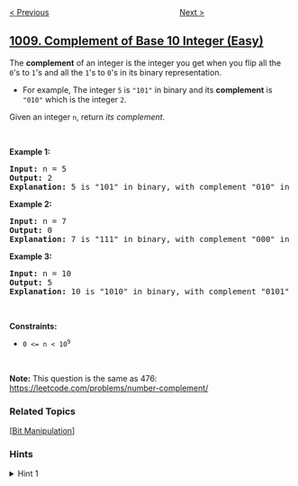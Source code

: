 <!--|This file generated by command(leetcode description); DO NOT EDIT.    |-->
<!--+----------------------------------------------------------------------+-->
<!--|@author    awesee <openset.wang@gmail.com>                           |-->
<!--|@link      https://github.com/awesee                                 |-->
<!--|@home      https://github.com/awesee/leetcode                        |-->
<!--+----------------------------------------------------------------------+-->

[< Previous](../construct-binary-search-tree-from-preorder-traversal "Construct Binary Search Tree from Preorder Traversal")
　　　　　　　　　　　　　　　　
[Next >](../pairs-of-songs-with-total-durations-divisible-by-60 "Pairs of Songs With Total Durations Divisible by 60")

## [1009. Complement of Base 10 Integer (Easy)](https://leetcode.com/problems/complement-of-base-10-integer "十进制整数的反码")

<p>The <strong>complement</strong> of an integer is the integer you get when you flip all the <code>0</code>&#39;s to <code>1</code>&#39;s and all the <code>1</code>&#39;s to <code>0</code>&#39;s in its binary representation.</p>

<ul>
	<li>For example, The integer <code>5</code> is <code>&quot;101&quot;</code> in binary and its <strong>complement</strong> is <code>&quot;010&quot;</code> which is the integer <code>2</code>.</li>
</ul>

<p>Given an integer <code>n</code>, return <em>its complement</em>.</p>

<p>&nbsp;</p>
<p><strong>Example 1:</strong></p>

<pre>
<strong>Input:</strong> n = 5
<strong>Output:</strong> 2
<strong>Explanation:</strong> 5 is &quot;101&quot; in binary, with complement &quot;010&quot; in binary, which is 2 in base-10.
</pre>

<p><strong>Example 2:</strong></p>

<pre>
<strong>Input:</strong> n = 7
<strong>Output:</strong> 0
<strong>Explanation:</strong> 7 is &quot;111&quot; in binary, with complement &quot;000&quot; in binary, which is 0 in base-10.
</pre>

<p><strong>Example 3:</strong></p>

<pre>
<strong>Input:</strong> n = 10
<strong>Output:</strong> 5
<strong>Explanation:</strong> 10 is &quot;1010&quot; in binary, with complement &quot;0101&quot; in binary, which is 5 in base-10.
</pre>

<p>&nbsp;</p>
<p><strong>Constraints:</strong></p>

<ul>
	<li><code>0 &lt;= n &lt; 10<sup>9</sup></code></li>
</ul>

<p>&nbsp;</p>
<p><strong>Note:</strong> This question is the same as 476: <a href="https://leetcode.com/problems/number-complement/" target="_blank">https://leetcode.com/problems/number-complement/</a></p>

### Related Topics
  [[Bit Manipulation](../../tag/bit-manipulation/README.md)]

### Hints
<details>
<summary>Hint 1</summary>
A binary number plus its complement will equal 111....111 in binary.  Also, N = 0 is a corner case.
</details>
